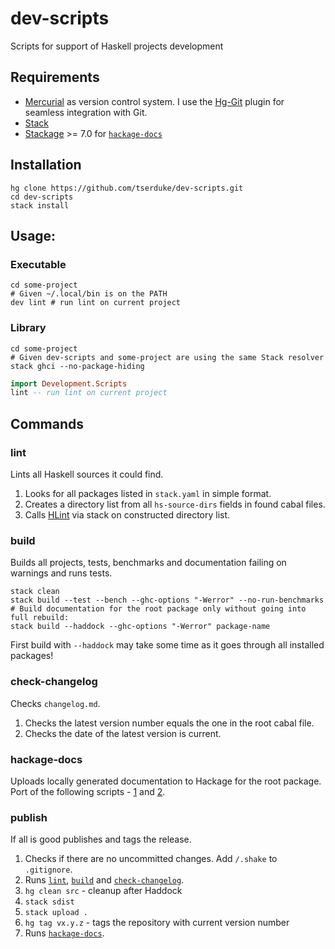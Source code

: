 # dev-scripts
Scripts for support of Haskell projects development


## Requirements
* [Mercurial] as version control system. I use the [Hg-Git] plugin for seamless integration with Git.
* [Stack]
* [Stackage] >= 7.0 for [`hackage-docs`](#hackage-docs)


## Installation
```shell
hg clone https://github.com/tserduke/dev-scripts.git
cd dev-scripts
stack install
```


## Usage:
### Executable
```shell
cd some-project
# Given ~/.local/bin is on the PATH
dev lint # run lint on current project
```

### Library
```shell
cd some-project
# Given dev-scripts and some-project are using the same Stack resolver
stack ghci --no-package-hiding
```
```haskell
import Development.Scripts
lint -- run lint on current project
```


## Commands
### lint
Lints all Haskell sources it could find.

1. Looks for all packages listed in `stack.yaml` in simple format.
2. Creates a directory list from all `hs-source-dirs` fields in found cabal files.
3. Calls [HLint] via stack on constructed directory list.

### build
Builds all projects, tests, benchmarks and documentation failing on warnings and runs tests.
```shell
stack clean
stack build --test --bench --ghc-options "-Werror" --no-run-benchmarks
# Build documentation for the root package only without going into full rebuild:
stack build --haddock --ghc-options "-Werror" package-name
```
First build with `--haddock` may take some time as it goes through all installed packages!

### check-changelog
Checks `changelog.md`.

1. Checks the latest version number equals the one in the root cabal file.
2. Checks the date of the latest version is current.

### hackage-docs
Uploads locally generated documentation to Hackage for the root package. Port of the following scripts - [1][hackage-docs-1] and [2][hackage-docs-2].

### publish
If all is good publishes and tags the release.

1. Checks if there are no uncommitted changes. Add `/.shake` to `.gitignore`.
1. Runs [`lint`](#lint), [`build`](#check-build) and [`check-changelog`](#check-changelog).
1. `hg clean src` - cleanup after Haddock
1. `stack sdist`
1. `stack upload .`
1. `hg tag vx.y.z` - tags the repository with current version number
1. Runs [`hackage-docs`](#hackage-docs).


[Mercurial]: https://www.mercurial-scm.org
[Hg-Git]: https://hg-git.github.io
[Stack]: https://www.haskellstack.org
[Stackage]: https://www.stackage.org/lts-7
[HLint]: https://github.com/ndmitchell/hlint#readme
[hackage-docs-1]: https://github.com/ekmett/lens/blob/67ac5db4ee24364c435e6e9fbe29fe429bce8d0c/scripts/hackage-docs.sh
[hackage-docs-2]: https://github.com/phadej/binary-orphans/blob/3f106567260c1a9bb3063d49948201675876ad12/hackage-docs.sh
